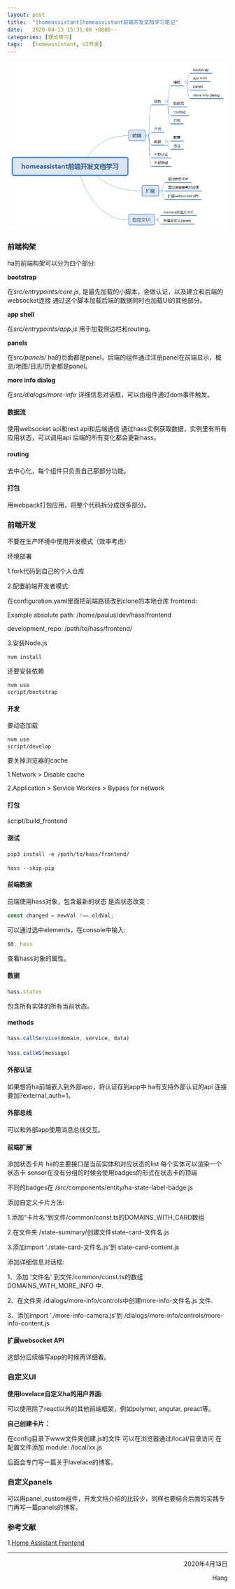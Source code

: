 ```yaml
---
layout: post
title:  "[homeassistant]homeassistant前端开发文档学习笔记"
date:   2020-04-13 15:31:00 +0800--
categories: [理论研习]
tags:   [homeassistant, UI开发]
---
```


![homeassistant前端开发文档](/images/20200413/homeassistantfrontend.png)

### 前端构架

ha的前端构架可以分为四个部分:

**bootstrap**

在*src/entrypoints/core.js*,
是最先加载的小脚本，会做认证，以及建立和后端的websocket连接
通过这个脚本加载后端的数据同时也加载UI的其他部分。

**app shell**

在*src/entrypoints/app.js*
用于加载侧边栏和routing。

**panels**

在*src/panels/*
ha的页面都是panel，后端的组件通过注册panel在前端显示，概览/地图/日志/历史都是panel。

**more info dialog**

在*src/dialogs/more-info*
详细信息对话框，可以由组件通过dom事件触发。

#### 数据流

使用websocket api和rest api和后端通信
通过hass实例获取数据，实例里有所有应用状态，可以调用api
后端的所有变化都会更新hass。

#### routing

去中心化，每个组件只负责自己那部分功能。

#### 打包

用webpack打包应用，将整个代码拆分成很多部分。


### 前端开发

不要在生产环境中使用开发模式（效率考虑）

环境部署

1.fork代码到自己的个人仓库

2.配置前端开发者模式:

在configuration.yaml里面把前端路径改到clone的本地仓库
frontend:

Example absolute path: /home/paulus/dev/hass/frontend

development_repo: /path/to/hass/frontend/

3.安装Node.js

```shell
nvm install
```

还要安装依赖

```shell
nvm use
script/bootstrap
```

#### 开发

要动态加载

```shell
nvm use
script/develop
```

要关掉浏览器的cache

1.Network > Disable cache

2.Application > Service Workers > Bypass for network

#### 打包

script/build_frontend

#### 测试

```shell
pip3 install -e /path/to/hass/frontend/

hass --skip-pip
```

#### 前端数据

前端使用hass对象，包含最新的状态
是否状态改变：

```javascript
const changed = newVal !== oldVal;
```

可以通过选中elements，在console中输入:

```javascript
$0._hass
```

查看hass对象的属性。

#### 数据

```javascript
hass.states
```
包含所有实体的所有当前状态。

#### methods

```javascript
hass.callService(domain, service, data)

hass.callWS(message)
```

#### 外部认证

如果想将ha前端嵌入到外部app，将认证存到app中
ha有支持外部认证的api
连接要加?external_auth=1。

#### 外部总线

可以和外部app使用消息总线交互。

#### 前端扩展

添加状态卡片
ha的主要接口是当前实体和对应状态的list
每个实体可以渲染一个状态卡
sensor在没有分组的时候会使用badges的形式在状态卡的顶端

不同的badges在
/src/components/entity/ha-state-label-badge.js

添加自定义卡片方法:

1.添加“卡片名”到文件/common/const.ts的DOMAINS_WITH_CARD数组

2.在文件夹 /state-summary/创建文件state-card-文件名.js

3.添加import './state-card-文件名.js'到 state-card-content.js

添加详细信息对话框:

1、添加 '文件名' 到文件/common/const.ts的数组DOMAINS_WITH_MORE_INFO 中.

2、在文件夹 /dialogs/more-info/controls中创建more-info-文件名.js 文件.

3、添加import './more-info-camera.js'到 /dialogs/more-info/controls/more-info-content.js

#### 扩展websocket API

这部分后续编写app的时候再详细看。

### 自定义UI

**使用lovelace自定义ha的用户界面:**

可以使用除了react以外的其他前端框架，例如polymer, angular, preact等。

**自己创建卡片：**

在config目录下www文件夹创建.js的文件
可以在浏览器通过/local/目录访问
在配置文件添加
module: /local/xx.js

后面会专门写一篇关于lavelace的博客。

### 自定义panels

可以用panel_custom组件，开发文档介绍的比较少，同样也要结合后面的实践专门再写一篇panels的博客。

### 参考文献

1.[Home Assistant Frontend](https://developers.home-assistant.io/docs/frontend/)
  
___


<p align = "right">2020年4月13日</p>
<p align = "right">Hang</p>

